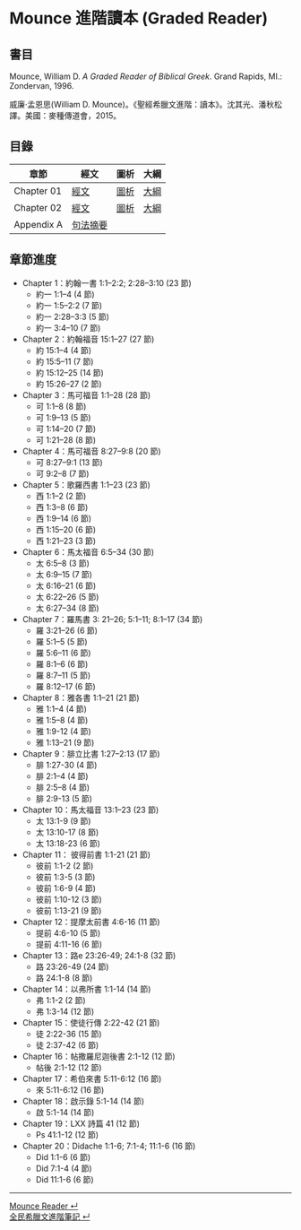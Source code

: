 # Mounce 進階讀本 (Graded Reader)

## 書目

Mounce, William D. _A Graded Reader of Biblical Greek_. Grand Rapids, MI.: Zondervan, 1996.

威廉‧孟恩思(William D. Mounce)。《聖經希臘文進階：讀本》。沈其光、潘秋松譯。美國：麥種傳道會，2015。


## 目錄

章節 | 經文 | 圖析 | 大綱
--- | --- | --- | ---
Chapter 01 | [經文](GRBG-01a.md) | [圖析](GRBG-01b.md) | [大綱](GRBG-01c.md)
Chapter 02 | [經文](GRBG-02a.md) | [圖析](GRBG-02b.md) | [大綱](GRBG-02c.md)
Appendix A | [句法摘要](Syntax-Summary.md) | |


## 章節進度
- Chapter 1：約翰一書 1:1–2:2; 2:28–3:10 (23 節) 
	- 約一 1:1–4 (4 節)
	- 約一 1:5–2:2 (7 節)
	- 約一 2:28–3:3 (5 節)
	- 約一 3:4–10 (7 節)
- Chapter 2：約翰福音 15:1–27 (27 節)
	- 約 15:1–4 (4 節)
	- 約 15:5–11 (7 節)
	- 約 15:12–25 (14 節)
	- 約 15:26–27 (2 節)
- Chapter 3：馬可福音 1:1–28 (28 節)
	- 可 1:1–8 (8 節)
	- 可 1:9–13 (5 節)
	- 可 1:14–20 (7 節)
	- 可 1:21–28 (8 節)
- Chapter 4：馬可福音 8:27–9:8 (20 節)
	- 可 8:27–9:1 (13 節)
	- 可 9:2–8 (7 節)
- Chapter 5：歌羅西書 1:1–23 (23 節)
	- 西 1:1–2 (2 節)
	- 西 1:3–8 (6 節)
	- 西 1:9–14 (6 節)
	- 西 1:15–20 (6 節)
	- 西 1:21–23 (3 節)
- Chapter 6：馬太福音 6:5–34 (30 節)
	- 太 6:5–8 (3 節)
	- 太 6:9–15 (7 節)
	- 太 6:16–21 (6 節)
	- 太 6:22–26 (5 節)
	- 太 6:27–34 (8 節)
- Chapter 7：羅馬書 3: 21–26; 5:1–11; 8:1–17 (34 節)
	- 羅 3:21–26 (6 節)
	- 羅 5:1–5 (5 節)
	- 羅 5:6–11 (6 節)
	- 羅 8:1–6 (6 節)
	- 羅 8:7–11 (5 節)
	- 羅 8:12–17 (6 節)
- Chapter 8：雅各書 1:1–21 (21 節)
	- 雅 1:1–4 (4 節)
	- 雅 1:5–8 (4 節)
	- 雅 1:9-12 (4 節)
	- 雅 1:13–21 (9 節)
- Chapter 9：腓立比書 1:27–2:13 (17 節)
	- 腓 1:27-30 (4 節)
	- 腓 2:1–4 (4 節)
	- 腓 2:5–8 (4 節)
	- 腓 2:9-13 (5 節)
- Chapter 10：馬太福音 13:1–23 (23 節)
	- 太 13:1-9 (9 節)
	- 太 13:10-17 (8 節)
	- 太 13:18-23 (6 節)
- Chapter 11： 彼得前書 1:1-21 (21 節)
	- 彼前 1:1-2 (2 節)
	- 彼前 1:3-5 (3 節)
	- 彼前 1:6-9 (4 節)
	- 彼前 1:10-12 (3 節)
	- 彼前 1:13-21 (9 節)
- Chapter 12：提摩太前書 4:6-16 (11 節)
	- 提前 4:6-10 (5 節)
	- 提前 4:11-16 (6 節)
- Chapter 13：路e 23:26-49; 24:1-8 (32 節)
	- 路 23:26-49 (24 節)
	- 路 24:1-8 (8 節)
- Chapter 14：以弗所書 1:1-14 (14 節)
	- 弗 1:1-2 (2 節)
	- 弗 1:3-14 (12 節)
- Chapter 15：使徒行傳 2:22-42 (21 節)
	- 徒 2:22-36 (15 節)
	- 徒 2:37-42 (6 節)
- Chapter 16：帖撒羅尼迦後書 2:1-12 (12 節)
	- 帖後 2:1-12 (12 節)
- Chapter 17：希伯來書 5:11-6:12 (16 節)
	- 來 5:11-6:12 (16 節)
- Chapter 18：啟示錄 5:1-14 (14 節)
	- 啟 5:1-14 (14 節)
- Chapter 19：LXX 詩篇 41 (12 節)
	- Ps 41:1-12 (12 節)
- Chapter 20：Didache 1:1-6; 7:1-4; 11:1-6 (16 節)
	- Did 1:1-6 (6 節)
	- Did 7:1-4 (4 節)
	- Did 11:1-6 (6 節)


---
[Mounce Reader  ↵](GRBG.md)  
[全民希臘文進階筆記  ↵](../%E5%85%A8%E6%B0%91%E5%B8%8C%E8%87%98%E6%96%87%E9%80%B2%E9%9A%8E.md)